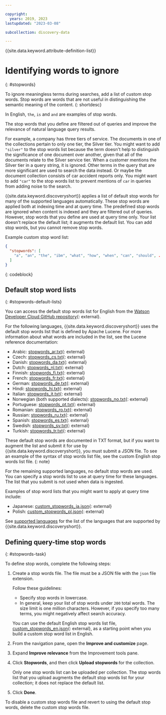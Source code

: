 ```yaml
---

copyright:
  years: 2019, 2023
lastupdated: "2023-03-08"

subcollection: discovery-data

---
```


{{site.data.keyword.attribute-definition-list}}

# Identifying words to ignore
{: #stopwords}

To ignore meaningless terms during searches, add a list of custom stop words. Stop words are words that are not useful in distinguishing the semantic meaning of the content.
{: shortdesc}

In English, `the`, `is` and `and` are examples of stop words.

The stop words that you define are filtered out of queries and improve the relevance of natural language query results.

For example, a company has three tiers of service. The documents in one of the collections pertain to only one tier, the Silver tier. You might want to add `"silver"` to the stop words list because the term doesn't help to distinguish the significance of one document over another, given that all of the documents relate to the Silver service tier. When a customer mentions the Silver tier in a query string, it is ignored. Other terms in the query that are more significant are used to search the data instead. Or maybe the document collection consists of car accident reports only. You might want to add `"car"` to the stop words list to prevent mentions of `car` in queries from adding noise to the search.

{{site.data.keyword.discoveryshort}} applies a list of default stop words for many of the supported languages automatically. These stop words are applied both at indexing time and at query time. The predefined stop words are ignored when content is indexed and they are filtered out of queries. However, stop words that you define are used at query time only. Your list doesn't replace the default list; it augments the default list. You can add stop words, but you cannot remove stop words.

Example custom stop word list:

```json
{
  "stopwords": [
    "a", "an", "the", "ibm", "what", "how", "when", "can", "should", ...
  ]
}
```
{: codeblock}

## Default stop word lists
{: #stopwords-default-lists}

You can access the default stop words list for English from the [Watson Developer Cloud GitHub repository](https://github.com/watson-developer-cloud/doc-tutorial-downloads/tree/master/discovery-data/custom_stopwords_en.json){: external}.

For the following languages, {{site.data.keyword.discoveryshort}} uses the default stop words list that is defined by Apache Lucene. For more information about what words are included in the list, see the Lucene reference documentation:

- Arabic: [stopwords_ar.txt](https://github.com/apache/lucene/blob/main/lucene/analysis/common/src/resources/org/apache/lucene/analysis/ar/stopwords.txt){: external}
- Czech: [stopwords_cs.txt](https://github.com/apache/lucene/blob/main/lucene/analysis/common/src/resources/org/apache/lucene/analysis/cz/stopwords.txt){: external}
- Danish: [stopwords_da.txt](https://github.com/apache/lucene/blob/main/lucene/analysis/common/src/resources/org/apache/lucene/analysis/snowball/danish_stop.txt){: external}
- Dutch: [stopwords_nl.txt](https://github.com/apache/lucene/blob/main/lucene/analysis/common/src/resources/org/apache/lucene/analysis/snowball/dutch_stop.txt){: external}
- Finnish: [stopwords_fi.txt](https://github.com/apache/lucene/blob/main/lucene/analysis/common/src/resources/org/apache/lucene/analysis/snowball/finnish_stop.txt){: external}
- French: [stopwords_fr.txt](https://github.com/apache/lucene/blob/main/lucene/analysis/common/src/resources/org/apache/lucene/analysis/snowball/french_stop.txt){: external}
- German: [stopwords_de.txt](https://github.com/apache/lucene/blob/main/lucene/analysis/common/src/resources/org/apache/lucene/analysis/snowball/german_stop.txt){: external}
- Hindi: [stopwords_hi.txt](https://github.com/apache/lucene/blob/main/lucene/analysis/common/src/resources/org/apache/lucene/analysis/hi/stopwords.txt){: external}
- Italian: [stopwords_it.txt](https://github.com/apache/lucene/blob/main/lucene/analysis/common/src/resources/org/apache/lucene/analysis/snowball/italian_stop.txt){: external}
- Norwegian (both supported dialects): [stopwords_no.txt](https://github.com/apache/lucene/blob/main/lucene/analysis/common/src/resources/org/apache/lucene/analysis/snowball/norwegian_stop.txt){: external}
- Portuguese: [stopwords_pt.txt](https://github.com/apache/lucene/blob/main/lucene/analysis/common/src/resources/org/apache/lucene/analysis/snowball/portuguese_stop.txt){: external}
- Romanian: [stopwords_ro.txt](https://github.com/apache/lucene/blob/main/lucene/analysis/common/src/resources/org/apache/lucene/analysis/ro/stopwords.txt){: external}
- Russian: [stopwords_ru.txt](https://github.com/apache/lucene/blob/main/lucene/analysis/common/src/resources/org/apache/lucene/analysis/snowball/russian_stop.txt){: external}
- Spanish: [stopwords_es.txt](https://github.com/apache/lucene/blob/main/lucene/analysis/common/src/resources/org/apache/lucene/analysis/snowball/spanish_stop.txt){: external}
- Swedish: [stopwords_sv.txt](https://github.com/apache/lucene/blob/main/lucene/analysis/common/src/resources/org/apache/lucene/analysis/snowball/swedish_stop.txt){: external}
- Turkish: [stopwords_tr.txt](https://github.com/apache/lucene/blob/main/lucene/analysis/common/src/resources/org/apache/lucene/analysis/tr/stopwords.txt){: external}

These default stop words are documented in TXT format, but if you want to augment the list and submit it for use by {{site.data.keyword.discoveryshort}}, you must submit a JSON file. To see an example of the syntax of stop words list file, see the custom English stop words list file.
{: note}

For the remaining supported languages, no default stop words are used. You can specify a stop words list to use at query time for these languages. The list that you submit is not used when data is ingested.

Examples of stop word lists that you might want to apply at query time include:

- Japanese: [custom_stopwords_ja.json](https://github.com/watson-developer-cloud/doc-tutorial-downloads/tree/master/discovery-data/custom_stopwords_ja.json){: external}
- Polish: [custom_stopwords_pl.json](https://github.com/watson-developer-cloud/doc-tutorial-downloads/tree/master/discovery-data/custom_stopwords_pl.json){: external}

See [supported languages](/docs/discovery-data?topic=discovery-data-language-support) for the list of the languages that are supported by {{site.data.keyword.discoveryshort}}.

## Defining query-time stop words
{: #stopwords-task}

To define stop words, complete the following steps:

1.  Create a stop words file. The file must be a JSON file with the `json` file extension.

    Follow these guidelines:

    - Specify stop words in lowercase.
    - In general, keep your list of stop words under `200` total words. The size limit is one million characters. However, if you specify too many terms, you might negatively affect search accuracy.

    You can use the default English stop words list file, [custom_stopwords_en.json](https://github.com/watson-developer-cloud/doc-tutorial-downloads/tree/master/discovery-data/custom_stopwords_en.json){: external}, as a starting point when you build a custom stop word list in English.

1.  From the navigation pane, open the **Improve and customize** page.
1.  Expand **Improve relevance** from the Improvement tools pane.
1.  Click **Stopwords**, and then click **Upload stopwords** for the collection.

    Only one stop words list can be uploaded per collection. The stop words list that you upload augments the default stop words list for your collection; it does not replace the default list.

1.  Click **Done**.

To disable a custom stop words file and revert to using the default stop words, delete the custom stop words file.
